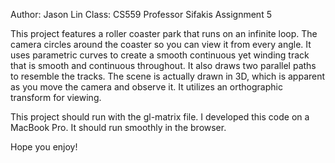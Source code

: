 Author: Jason Lin
Class: CS559
Professor Sifakis
Assignment 5

This project features a roller coaster park that runs on an infinite loop. The camera circles around the coaster so you can view it from every angle. It uses parametric curves to create a smooth continuous yet winding track that is smooth and continuous throughout. It also draws two parallel paths to resemble the tracks. The scene is actually drawn in 3D, which is apparent as you move the camera and observe it. It utilizes an orthographic transform for viewing.

This project should run with the gl-matrix file. I developed this code on a MacBook Pro. It should run smoothly in the browser.

Hope you enjoy!
